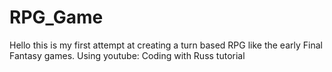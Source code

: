 # RPG_Game
Hello this is my first attempt at creating a turn based RPG like the early Final Fantasy games.
Using youtube: Coding with Russ tutorial
